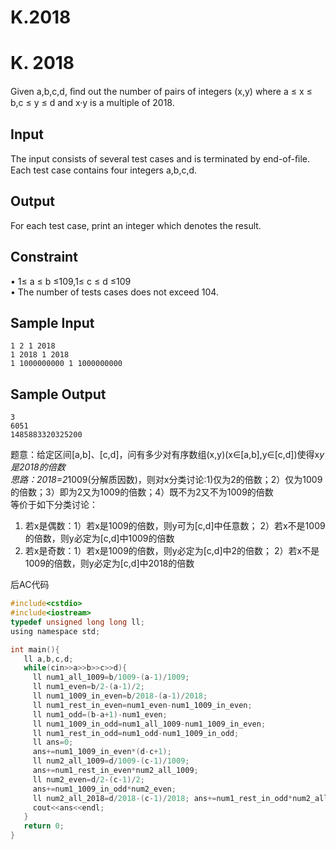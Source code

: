 # K.2018


# K. 2018

Given a,b,c,d, ﬁnd out the number of pairs of integers (x,y) where a ≤ x ≤ b,c ≤ y ≤ d and x·y is a multiple of 2018.

<!--more-->
## Input

The input consists of several test cases and is terminated by end-of-ﬁle.   
Each test case contains four integers a,b,c,d.

## Output

For each test case, print an integer which denotes the result.

## Constraint

  • 1≤ a ≤ b ≤109,1≤ c ≤ d ≤109  
  • The number of tests cases does not exceed 104.

## Sample Input

    1 2 1 2018
    1 2018 1 2018
    1 1000000000 1 1000000000

## Sample Output

    3
    6051
    1485883320325200

题意：给定区间[a,b]、[c,d]，问有多少对有序数组(x,y)(x∈[a,b],y∈[c,d])使得x*y是2018的倍数  
思路：2018=2*1009(分解质因数)，则对x分类讨论:1)仅为2的倍数；2）仅为1009的倍数；3）即为2又为1009的倍数；4）既不为2又不为1009的倍数  
等价于如下分类讨论：  
1. 若x是偶数：1）若x是1009的倍数，则y可为[c,d]中任意数； 2）若x不是1009的倍数，则y必定为[c,d]中1009的倍数  
2. 若x是奇数：1）若x是1009的倍数，则y必定为[c,d]中2的倍数； 2）若x不是1009的倍数，则y必定为[c,d]中2018的倍数  

后AC代码
```c
#include<cstdio>
#include<iostream>
typedef unsigned long long ll;
using namespace std;

int main(){
   ll a,b,c,d;
   while(cin>>a>>b>>c>>d){
     ll num1_all_1009=b/1009-(a-1)/1009;
     ll num1_even=b/2-(a-1)/2;
     ll num1_1009_in_even=b/2018-(a-1)/2018;
     ll num1_rest_in_even=num1_even-num1_1009_in_even;
     ll num1_odd=(b-a+1)-num1_even;
     ll num1_1009_in_odd=num1_all_1009-num1_1009_in_even;
     ll num1_rest_in_odd=num1_odd-num1_1009_in_odd;
     ll ans=0;
     ans+=num1_1009_in_even*(d-c+1);
     ll num2_all_1009=d/1009-(c-1)/1009; 
     ans+=num1_rest_in_even*num2_all_1009;
     ll num2_even=d/2-(c-1)/2;
     ans+=num1_1009_in_odd*num2_even;
     ll num2_all_2018=d/2018-(c-1)/2018; ans+=num1_rest_in_odd*num2_all_2018;
     cout<<ans<<endl;
   }
   return 0;
}
```
